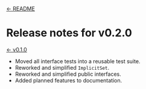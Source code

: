 [<- README](../../README.md#release-notes)

# Release notes for v0.2.0

[<- v0.1.0](./v0.1.0.md)

- Moved all interface tests into a reusable test suite.
- Reworked and simplified `ImplicitSet`.
- Reworked and simplified public interfaces.
- Added planned features to documentation.
